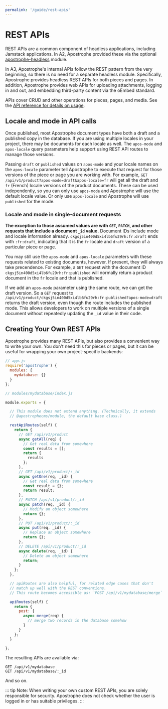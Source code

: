 ```yaml
---
permalink: '/guide/rest-apis'
---
```


# REST APIs

REST APIs are a common component of headless applications, including Jamstack applications. In A2, Apostrophe provided these via the optional [apostrophe-headless](https://npmjs.com/package/apostrophe-headless) module.

In A3, Apostrophe's internal APIs follow the REST pattern from the very beginning, so there is no need for a separate headless module. Specifically, Apostrophe provides headless REST APIs for both pieces and pages. In addition, Apostrophe provides web APIs for uploading attachments, logging in and out, and embedding third-party content via the oEmbed standard.

APIs cover CRUD and other operations for pieces, pages, and media. See the [API reference for details on usage](/reference/api/README.md).

## Locale and mode in API calls

Once published, most Apostrophe document types have both a draft and a published copy in the database. If you are using multiple locales in your project, there may be documents for each locale as well. The `apos-mode` and `apos-locale` query parameters help support using REST API routes to manage those versions.

Passing `draft` or `published` values on `apos-mode` and your locale names on the `apos-locale` parameter tell Apostrophe to execute that request for those versions of the piece or page you are working with. For example, `GET /api/v1/product?apos-mode=draft&apos-locale=fr` will get all the draft and `fr` (French) locale versions of the product documents. These can be used independently, so you can only use `apos-mode` and Apostrophe will use the default locale value. Or only use `apos-locale` and Apostrophe will use `published` for the mode.

### Locale and mode in single-document requests

**The exception to those assumed values are with `GET`, `PATCH`, and other requests that include a document `_id` value.** Document IDs include mode and locale information already. `ckgsj5in400d5xi4lb6fu29rh:fr:draft` ends with `:fr:draft`, indicating that it is the `fr` locale and `draft` version of a particular piece or page.

You may still use the `apos-mode` and `apos-locale` parameters with these requests related to existing documents, however. If present, they will always take precendence. For example, a `GET` request with the document ID `ckgsj5in400d5xi4lb6fu29rh:fr:published` will normally return a product document in the `fr` locale and that is published.

If we add an `apos-mode` parameter using the same route, we can get the draft version. So a `GET` request to `/api/v1/product/ckgsj5in400d5xi4lb6fu29rh:fr:published?apos-mode=draft` returns the draft version, even though the route includes the published mode. This allows developers to work on multiple versions of a single document without repeatedly updating the `_id` value in their code.

## Creating Your Own REST APIs

Apostrophe provides many REST APIs, but also provides a convenient way to write your own. You don't need this for pieces or pages, but it can be useful for wrapping your own project-specific backends:

```js
// app.js
require('apostrophe') {
  modules: {
    mydatabase: {}
  }
};
```

```js
// modules/mydatabase/index.js

module.exports = {

  // This module does not extend anything. (Technically, it extends
  // @apostrophecms/module, the default base class.)

  restApiRoutes(self) {
    return {
      // GET /api/v1/product
      async getAll(req) {
        // Get real data from somewhere
        const results = [];
        return {
          results
        };
      },
      // GET /api/v1/product/:_id
      async getOne(req, _id) {
        // Get real data from somewhere
        const result = {};
        return result;
      },
      // PATCH /api/v1/product/:_id
      async patch(req, _id) {
        // Modify an object somewhere
        return {};
      },
      // PUT /api/v1/product/:_id
      async put(req, _id) {
        // Replace an object somewhere
        return {};
      },
      // DELETE /api/v1/product/:_id
      async delete(req, _id) {
        // Delete an object somewhere
        return;
      }
    };
  },

  // apiRoutes are also helpful, for related edge cases that don't
  // match up well with the REST conventions.
  // This route becomes accessible as: `POST /api/v1/mydatabase/merge`

  apiRoutes(self) {
    return {
      post: {
        async merge(req) {
          // merge two records in the database somehow
        }
      }
    };
  }

};
```

The resulting APIs are available via:

```
GET /api/v1/mydatabase
GET /api/v1/mydatabase/:_id
```

And so on.

::: tip Note:
When writing your own custom REST APIs, you are solely responsible for security. Apostrophe does not check whether the user is logged in or has suitable privileges.
:::

